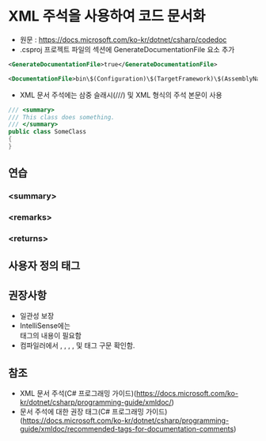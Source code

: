 # XML 주석을 사용하여 코드 문서화
* 원문 : https://docs.microsoft.com/ko-kr/dotnet/csharp/codedoc
*  .csproj 프로젝트 파일의 <PropertyGroup> 섹션에 GenerateDocumentationFile 요소 추가
```XML
<GenerateDocumentationFile>true</GenerateDocumentationFile>

<DocumentationFile>bin\$(Configuration)\$(TargetFramework)\$(AssemblyName).xml</DocumentationFile>
```

* XML 문서 주석에는 삼중 슬래시(///) 및 XML 형식의 주석 본문이 사용
```C#
/// <summary>
/// This class does something.
/// </summary>
public class SomeClass
{
}
```

## 연습

### \<summary\>

### \<remarks\>

### \<returns\>

### <value>

### <example>

### <para>

### <c>

### <exception>

### <see>

### <seealso>

### <param>

### <typeparam>

### <paramref>

### <typeparamref>

### <list>

### <inheritdoc>

### <include>

## 사용자 정의 태그

## 권장사항
* 일관성 보장
* IntelliSense에는 <summary> 태그의 내용이 필요함
* 컴파일러에서 <exception>, <include>, <param>, <see>, <seealso> 및 <typeparam> 태그 구문 확인함.

## 참조
* XML 문서 주석(C# 프로그래밍 가이드)(https://docs.microsoft.com/ko-kr/dotnet/csharp/programming-guide/xmldoc/)
* 문서 주석에 대한 권장 태그(C# 프로그래밍 가이드)(https://docs.microsoft.com/ko-kr/dotnet/csharp/programming-guide/xmldoc/recommended-tags-for-documentation-comments)
